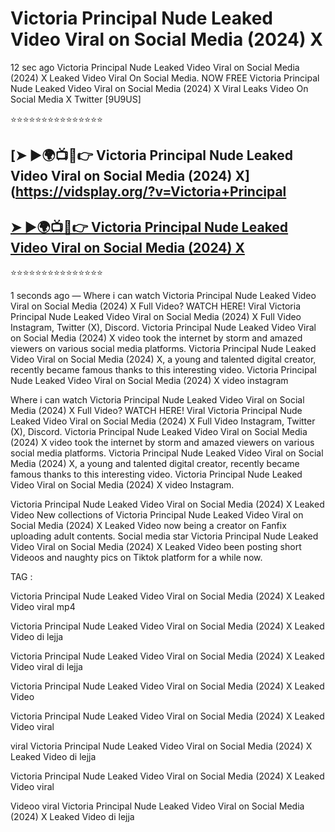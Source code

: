 ﻿# Victoria Principal Nude Leaked Video Viral on Social Media (2024) X



12 sec ago Victoria Principal Nude Leaked Video Viral on Social Media (2024) X Leaked Video Viral On Social Media. NOW FREE Victoria Principal Nude Leaked Video Viral on Social Media (2024) X Viral Leaks Video On Social Media X Twitter [9U9US]

⭐⭐⭐⭐⭐⭐⭐⭐⭐⭐⭐⭐⭐⭐⭐

## [➤ ►🌍📺📱👉 Victoria Principal Nude Leaked Video Viral on Social Media (2024) X](https://vidsplay.org/?v=Victoria+Principal

## [➤ ►🌍📺📱👉 Victoria Principal Nude Leaked Video Viral on Social Media (2024) X](https://vidsplay.org/?v=Victoria+Principal)


⭐⭐⭐⭐⭐⭐⭐⭐⭐⭐⭐⭐⭐⭐⭐



1 seconds ago — Where i can watch Victoria Principal Nude Leaked Video Viral on Social Media (2024) X Full Video? WATCH HERE! Viral Victoria Principal Nude Leaked Video Viral on Social Media (2024) X Full Video Instagram, Twitter (X), Discord. Victoria Principal Nude Leaked Video Viral on Social Media (2024) X video took the internet by storm and amazed viewers on various social media platforms. Victoria Principal Nude Leaked Video Viral on Social Media (2024) X, a young and talented digital creator, recently became famous thanks to this interesting video. Victoria Principal Nude Leaked Video Viral on Social Media (2024) X video instagram

Where i can watch Victoria Principal Nude Leaked Video Viral on Social Media (2024) X Full Video? WATCH HERE! Viral Victoria Principal Nude Leaked Video Viral on Social Media (2024) X Full Video Instagram, Twitter (X), Discord. Victoria Principal Nude Leaked Video Viral on Social Media (2024) X video took the internet by storm and amazed viewers on various social media platforms. Victoria Principal Nude Leaked Video Viral on Social Media (2024) X, a young and talented digital creator, recently became famous thanks to this interesting video. Victoria Principal Nude Leaked Video Viral on Social Media (2024) X video Instagram.

Victoria Principal Nude Leaked Video Viral on Social Media (2024) X Leaked Video New collections of Victoria Principal Nude Leaked Video Viral on Social Media (2024) X Leaked Video now being a creator on Fanfix uploading adult contents. Social media star Victoria Principal Nude Leaked Video Viral on Social Media (2024) X Leaked Video been posting short Videoos and naughty pics on Tiktok platform for a while now.

TAG :

 

Victoria Principal Nude Leaked Video Viral on Social Media (2024) X Leaked Video viral mp4

 

Victoria Principal Nude Leaked Video Viral on Social Media (2024) X Leaked Video di lejja

 

Victoria Principal Nude Leaked Video Viral on Social Media (2024) X Leaked Video viral di lejja

 

Victoria Principal Nude Leaked Video Viral on Social Media (2024) X Leaked Video

 

Victoria Principal Nude Leaked Video Viral on Social Media (2024) X Leaked Video viral

 

viral Victoria Principal Nude Leaked Video Viral on Social Media (2024) X Leaked Video di lejja

 

Victoria Principal Nude Leaked Video Viral on Social Media (2024) X Leaked Video viral

 

Videoo viral Victoria Principal Nude Leaked Video Viral on Social Media (2024) X Leaked Video di lejja